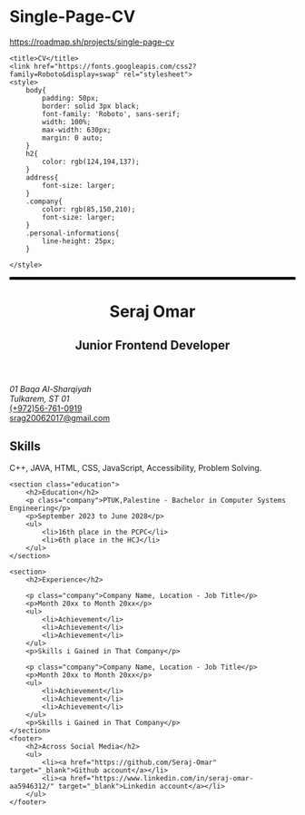 # Single-Page-CV
https://roadmap.sh/projects/single-page-cv

<!DOCTYPE html>
<html lang="en">
<head>
    <meta charset="UTF-8">
    <meta name="viewport" content="width=device-width, initial-scale=1.0">
    <meta property="og:title" content="CV" />
    <meta property="og:description" content="a single page CV of a frontend developer" />
    <meta property="og:type" content="website" />
    <meta property="og:site_name" content="CV" />
    <meta property="og:locale" content="en_US" />

    <title>CV</title>
    <link href="https://fonts.googleapis.com/css2?family=Roboto&display=swap" rel="stylesheet">
    <style>
        body{
            padding: 50px; 
            border: solid 3px black; 
            font-family: 'Roboto', sans-serif;
            width: 100%;
            max-width: 630px;
            margin: 0 auto;
        }
        h2{
            color: rgb(124,194,137);
        }
        address{
            font-size: larger;
        }
        .company{
            color: rgb(85,150,210);
            font-size: larger;
        }
        .personal-informations{
            line-height: 25px;
        }

    </style>
</head>
<body>
    <header>
        <hr style="border: 2px solid black;">
        <h1>Seraj Omar</h1>
        <h2>Junior Frontend Developer</h2>
    </header>
    <section class="personal-informations">
        <address>01 Baqa Al-Sharqiyah</address>
        <address>Tulkarem, ST 01</address>
        <a href="tel:+972568610919">(+972)56-761-0919</a>
        <br>
        <a href="mailto:srag20062017@gmail.com">srag20062017@gmail.com</a>
    </section>
    <section class="skills">
        <h2>Skills</h2>
        <p>C++, JAVA, HTML, CSS, JavaScript, Accessibility, Problem Solving.</p>
    </section>

    <section class="education">
        <h2>Education</h2>
        <p class="company">PTUK,Palestine - Bachelor in Computer Systems Engineering</p>
        <p>September 2023 to June 2028</p>
        <ul>
            <li>16th place in the PCPC</li>
            <li>6th place in the HCJ</li>
        </ul>
    </section>

    <section>
        <h2>Experience</h2>

        <p class="company">Company Name, Location - Job Title</p>
        <p>Month 20xx to Month 20xx</p>
        <ul>
            <li>Achievement</li>
            <li>Achievement</li>
            <li>Achievement</li>
        </ul>
        <p>Skills i Gained in That Company</p>

        <p class="company">Company Name, Location - Job Title</p>
        <p>Month 20xx to Month 20xx</p>
        <ul>
            <li>Achievement</li>
            <li>Achievement</li>
            <li>Achievement</li>
        </ul>
        <p>Skills i Gained in That Company</p>
    </section>
    <footer>
        <h2>Across Social Media</h2>
        <ul>
            <li><a href="https://github.com/Seraj-Omar" target="_blank">Github account</a></li>
            <li><a href="https://www.linkedin.com/in/seraj-omar-aa5946312/" target="_blank">Linkedin account</a></li>
        </ul>
    </footer>
</body>
</html>
